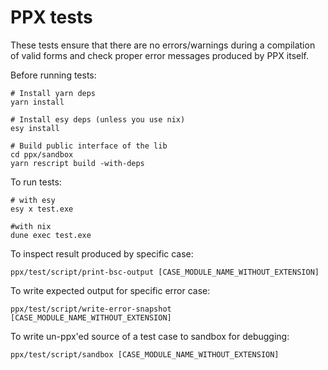 # PPX tests
These tests ensure that there are no errors/warnings during a compilation of valid forms and check proper error messages produced by PPX itself.

Before running tests:

```shell
# Install yarn deps
yarn install

# Install esy deps (unless you use nix)
esy install

# Build public interface of the lib
cd ppx/sandbox
yarn rescript build -with-deps
```

To run tests:

```shell
# with esy
esy x test.exe

#with nix
dune exec test.exe
```

To inspect result produced by specific case:

```shell
ppx/test/script/print-bsc-output [CASE_MODULE_NAME_WITHOUT_EXTENSION]
```

To write expected output for specific error case:

```shell
ppx/test/script/write-error-snapshot [CASE_MODULE_NAME_WITHOUT_EXTENSION]
```

To write un-ppx'ed source of a test case to sandbox for debugging:

```shell
ppx/test/script/sandbox [CASE_MODULE_NAME_WITHOUT_EXTENSION]
```
